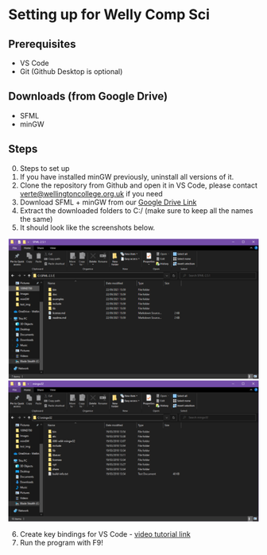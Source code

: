 # Setting up for Welly Comp Sci

## Prerequisites

- VS Code
- Git (Github Desktop is optional)

## Downloads (from Google Drive)

- SFML
- minGW

## Steps

0. Steps to set up
1. If you have installed minGW previously, uninstall all versions of it.
2. Clone the repository from Github and open it in VS Code, please contact verte@wellingtoncollege.org.uk if you need
3. Download SFML + minGW from our [Google Drive Link](https://drive.google.com/drive/folders/1wvk_uyQrrfUtwQ7ta4-MBrA2xah8IlzY?usp=sharing)
4. Extract the downloaded folders to C:/ (make sure to keep all the names the same)
5. It should look like the screenshots below.

![SFML Folder](img/sfml-folder-structure-screenshot.png)
![minGW Folder](img/mingw-folder-structure-screenshot.png)

6. Create key bindings for VS Code - [video tutorial link](https://youtu.be/vTHb_nJHNwA)
7. Run the program with F9!
